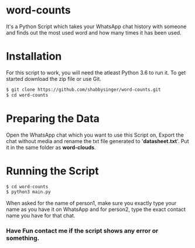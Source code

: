 # word-counts
It's a Python Script which takes your WhatsApp chat history with someone and finds out the most used word and how many times it has been used.   

# Installation
For this script to work, you will need the atleast Python 3.6 to run it.
To get started download the zip file or use Git.

```sh
$ git clone https://github.com/shabbysinger/word-counts.git
$ cd word-counts
```

# Preparing the Data
Open the WhatsApp chat which you want to use this Script on, Export the chat without media and rename the txt file generated to '**datasheet.txt**'. Put it in the same folder as **word-clouds**.

# Running the Script
```sh
$ cd word-counts
$ python3 main.py
```
When asked for the name of person1, make sure you exactly type your name as you have it on WhatsApp and for person2, type the exact contact name you have for that chat.

### Have Fun contact me if the script shows any error or something.

